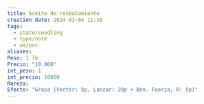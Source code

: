 ```yaml
---
title: Aceite de resbalamiento
creation date: 2024-03-04 11:18
tags:
  - state/seedling
  - type/note
  - om/poc
aliases: 
Peso: 1 lb
Precio: "10.000"
int_peso: 1
int_precio: 10000
Rareza: 
Efecto: "Grasa (Verter: 5p, Lanzar: 20p + Bon. Fuerza, R: 5p)"
---
```


